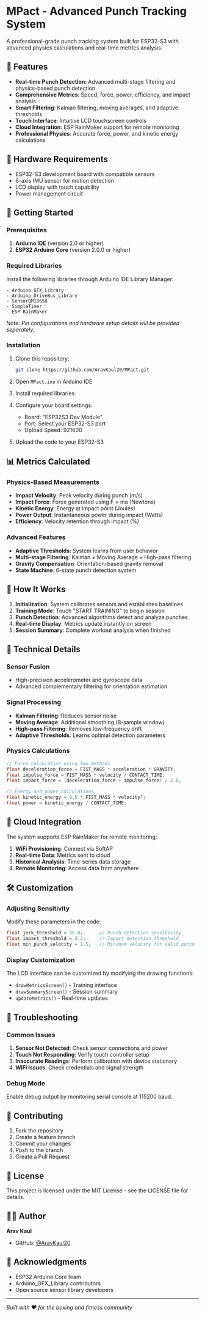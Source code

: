 # MPact - Advanced Punch Tracking System

A professional-grade punch tracking system built for ESP32-S3 with advanced physics calculations and real-time metrics analysis.

## 🥊 Features

- **Real-time Punch Detection**: Advanced multi-stage filtering and physics-based punch detection
- **Comprehensive Metrics**: Speed, force, power, efficiency, and impact analysis
- **Smart Filtering**: Kalman filtering, moving averages, and adaptive thresholds
- **Touch Interface**: Intuitive LCD touchscreen controls
- **Cloud Integration**: ESP RainMaker support for remote monitoring
- **Professional Physics**: Accurate force, power, and kinetic energy calculations

## 🔧 Hardware Requirements

- ESP32-S3 development board with compatible sensors
- 6-axis IMU sensor for motion detection
- LCD display with touch capability
- Power management circuit

## 🚀 Getting Started

### Prerequisites

1. **Arduino IDE** (version 2.0 or higher)
2. **ESP32 Arduino Core** (version 2.0.0 or higher)

### Required Libraries

Install the following libraries through Arduino IDE Library Manager:

```
- Arduino_GFX_Library
- Arduino_DriveBus_Library
- SensorQMI8658
- SimpleTimer
- ESP RainMaker
```

*Note: Pin configurations and hardware setup details will be provided separately.*

### Installation

1. Clone this repository:
   ```bash
   git clone https://github.com/AravKaul20/MPact.git
   ```

2. Open `MPact.ino` in Arduino IDE

3. Install required libraries

4. Configure your board settings:
   - Board: "ESP32S3 Dev Module"
   - Port: Select your ESP32-S3 port
   - Upload Speed: 921600

5. Upload the code to your ESP32-S3

## 📊 Metrics Calculated

### Physics-Based Measurements

- **Impact Velocity**: Peak velocity during punch (m/s)
- **Impact Force**: Force generated using F = ma (Newtons)
- **Kinetic Energy**: Energy at impact point (Joules)
- **Power Output**: Instantaneous power during impact (Watts)
- **Efficiency**: Velocity retention through impact (%)

### Advanced Features

- **Adaptive Thresholds**: System learns from user behavior
- **Multi-stage Filtering**: Kalman + Moving Average + High-pass filtering
- **Gravity Compensation**: Orientation-based gravity removal
- **State Machine**: 6-state punch detection system

## 🎯 How It Works

1. **Initialization**: System calibrates sensors and establishes baselines
2. **Training Mode**: Touch "START TRAINING" to begin session
3. **Punch Detection**: Advanced algorithms detect and analyze punches
4. **Real-time Display**: Metrics update instantly on screen
5. **Session Summary**: Complete workout analysis when finished

## 🔬 Technical Details

### Sensor Fusion
- High-precision accelerometer and gyroscope data
- Advanced complementary filtering for orientation estimation

### Signal Processing
- **Kalman Filtering**: Reduces sensor noise
- **Moving Average**: Additional smoothing (8-sample window)
- **High-pass Filtering**: Removes low-frequency drift
- **Adaptive Thresholds**: Learns optimal detection parameters

### Physics Calculations
```cpp
// Force calculation using two methods
float deceleration_force = FIST_MASS * acceleration * GRAVITY;
float impulse_force = FIST_MASS * velocity / CONTACT_TIME;
float impact_force = (deceleration_force + impulse_force) / 2.0;

// Energy and power calculations
float kinetic_energy = 0.5 * FIST_MASS * velocity²;
float power = kinetic_energy / CONTACT_TIME;
```

## 📱 Cloud Integration

The system supports ESP RainMaker for remote monitoring:

1. **WiFi Provisioning**: Connect via SoftAP
2. **Real-time Data**: Metrics sent to cloud
3. **Historical Analysis**: Time-series data storage
4. **Remote Monitoring**: Access data from anywhere

## 🛠️ Customization

### Adjusting Sensitivity

Modify these parameters in the code:
```cpp
float jerk_threshold = 35.0;      // Punch detection sensitivity
float impact_threshold = 3.2;     // Impact detection threshold
float min_punch_velocity = 1.5;   // Minimum velocity for valid punch
```

### Display Customization

The LCD interface can be customized by modifying the drawing functions:
- `drawMetricsScreen()` - Training interface
- `drawSummaryScreen()` - Session summary
- `updateMetrics()` - Real-time updates

## 🔧 Troubleshooting

### Common Issues

1. **Sensor Not Detected**: Check sensor connections and power
2. **Touch Not Responding**: Verify touch controller setup
3. **Inaccurate Readings**: Perform calibration with device stationary
4. **WiFi Issues**: Check credentials and signal strength

### Debug Mode

Enable debug output by monitoring serial console at 115200 baud.

## 🤝 Contributing

1. Fork the repository
2. Create a feature branch
3. Commit your changes
4. Push to the branch
5. Create a Pull Request

## 📄 License

This project is licensed under the MIT License - see the LICENSE file for details.

## 👨‍💻 Author

**Arav Kaul**
- GitHub: [@AravKaul20](https://github.com/AravKaul20)

## 🙏 Acknowledgments

- ESP32 Arduino Core team
- Arduino_GFX_Library contributors
- Open source sensor library developers

---

*Built with ❤️ for the boxing and fitness community*
